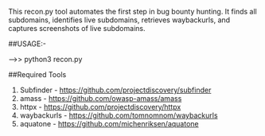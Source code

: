 This recon.py tool automates the first step in bug bounty hunting. It finds all subdomains, identifies live subdomains, retrieves waybackurls, and captures screenshots of live subdomains.

##USAGE:-

-->> python3 recon.py


##Required Tools  

1. Subfinder - https://github.com/projectdiscovery/subfinder
2. amass - https://github.com/owasp-amass/amass
3. httpx - https://github.com/projectdiscovery/httpx
4. waybackurls - https://github.com/tomnomnom/waybackurls
5. aquatone - https://github.com/michenriksen/aquatone

